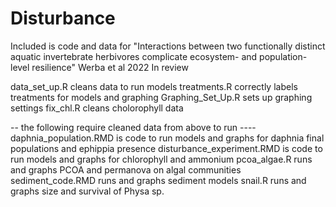 # Disturbance
Included is code and data for  "Interactions between two functionally distinct aquatic invertebrate herbivores complicate ecosystem- and population-level resilience" 
Werba et al 2022 In review


data_set_up.R cleans data to run models
treatments.R correctly labels treatments for models and graphing
Graphing_Set_Up.R sets up graphing settings
fix_chl.R cleans cholorophyll data

-- the following require cleaned data from above to run ----
daphnia_population.RMD is code to run models and graphs for daphnia final populations and ephippia presence
disturbance_experiment.RMD is code to run models and graphs for chlorophyll and ammonium
pcoa_algae.R runs and graphs PCOA and permanova on algal communities 
sediment_code.RMD runs and graphs sediment models
snail.R runs and graphs size and survival of Physa sp.




